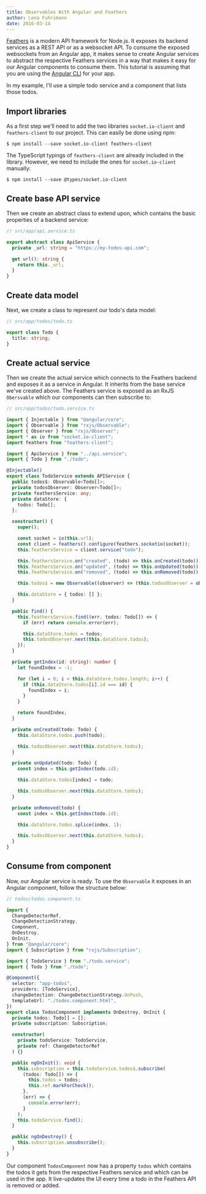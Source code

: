 ```yaml
---
title: Observables With Angular and Feathers
author: Lena Fuhrimann
date: 2016-03-14
---
```


[Feathers](http://feathersjs.com) is a modern API framework for Node.js. It exposes its backend services as a REST API or as a websocket API. To consume the exposed websockets from an Angular app, it makes sense to create Angular services to abstract the respective Feathers services in a way that makes it easy for our Angular components to consume them. This tutorial is assuming that you are using the [Angular CLI](https://github.com/angular/angular-cli) for your app.

In my example, I'll use a simple todo service and a component that lists those todos.

## Import libraries

As a first step we'll need to add the two libraries `socket.io-client` and `feathers-client` to our project. This can easily be done using npm:

```shell
$ npm install --save socket.io-client feathers-client
```

The TypeScript typings of `feathers-client` are already included in the library. However, we need to include the ones for `socket.io-client` manually:

```shell
$ npm install --save @types/socket.io-client
```

## Create base API service

Then we create an abstract class to extend upon, which contains the basic properties of a backend service:

```typescript
// src/app/api.service.ts

export abstract class ApiService {
  private _url: string = "https://my-todos-api.com";

  get url(): string {
    return this._url;
  }
}
```

## Create data model

Next, we create a class to represent our todo's data model:

```typescript
// src/app/todos/todo.ts

export class Todo {
  title: string;
}
```

## Create actual service

Then we create the actual service which connects to the Feathers backend and exposes it as a service in Angular. It inherits from the base service we've created above. The Feathers service is exposed as an RxJS `Obersvable` which our components can then subscribe to:

```typescript
// src/app/todos/todo.service.ts

import { Injectable } from "@angular/core";
import { Observable } from "rxjs/Observable";
import { Observer } from "rxjs/Observer";
import * as io from "socket.io-client";
import feathers from "feathers-client";

import { ApiService } from "../api.service";
import { Todo } from "./todo";

@Injectable()
export class TodoService extends APIService {
  public todos$: Observable<Todo[]>;
  private todosObserver: Observer<Todo[]>;
  private feathersService: any;
  private dataStore: {
    todos: Todo[];
  };

  constructor() {
    super();

    const socket = io(this.url);
    const client = feathers().configure(feathers.socketio(socket));
    this.feathersService = client.service("todo");

    this.feathersService.on("created", (todo) => this.onCreated(todo));
    this.feathersService.on("updated", (todo) => this.onUpdated(todo));
    this.feathersService.on("removed", (todo) => this.onRemoved(todo));

    this.todos$ = new Observable((observer) => (this.todosObserver = observer));

    this.dataStore = { todos: [] };
  }

  public find() {
    this.feathersService.find((err, todos: Todo[]) => {
      if (err) return console.error(err);

      this.dataStore.todos = todos;
      this.todosObserver.next(this.dataStore.todos);
    });
  }

  private getIndex(id: string): number {
    let foundIndex = -1;

    for (let i = 0; i < this.dataStore.todos.length; i++) {
      if (this.dataStore.todos[i].id === id) {
        foundIndex = i;
      }
    }

    return foundIndex;
  }

  private onCreated(todo: Todo) {
    this.dataStore.todos.push(todo);

    this.todosObserver.next(this.dataStore.todos);
  }

  private onUpdated(todo: Todo) {
    const index = this.getIndex(todo.id);

    this.dataStore.todos[index] = todo;

    this.todosObserver.next(this.dataStore.todos);
  }

  private onRemoved(todo) {
    const index = this.getIndex(todo.id);

    this.dataStore.todos.splice(index, 1);

    this.todosObserver.next(this.dataStore.todos);
  }
}
```

## Consume from component

Now, our Angular service is ready. To use the `Observable` it exposes in an Angular component, follow the structure below:

```typescript
// todos/todos.component.ts

import {
  ChangeDetectorRef,
  ChangeDetectionStrategy,
  Component,
  OnDestroy,
  OnInit,
} from "@angular/core";
import { Subscription } from "rxjs/Subscription";

import { TodoService } from "./todo.service";
import { Todo } from "./todo";

@Component({
  selector: "app-todos",
  providers: [TodoService],
  changeDetection: ChangeDetectionStrategy.OnPush,
  templateUrl: "./todos.component.html",
})
export class TodosComponent implements OnDestroy, OnInit {
  private todos: Todo[] = [];
  private subscription: Subscription;

  constructor(
    private todoService: TodoService,
    private ref: ChangeDetectorRef
  ) {}

  public ngOnInit(): void {
    this.subscription = this.todoService.todos$.subscribe(
      (todos: Todo[]) => {
        this.todos = todos;
        this.ref.markForCheck();
      },
      (err) => {
        console.error(err);
      }
    );
    this.todoService.find();
  }

  public ngOnDestroy() {
    this.subscription.unsubscribe();
  }
}
```

Our component `TodosComponent` now has a property `todos` which contains the todos it gets from the respective Feathers service and which can be used in the app. It live-updates the UI every time a todo in the Feathers API is removed or added.
